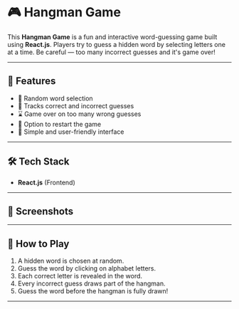 # 🎮 Hangman Game

This **Hangman Game** is a fun and interactive word-guessing game built using **React.js**. Players try to guess a hidden word by selecting letters one at a time. Be careful — too many incorrect guesses and it's game over!

---

## 🚀 Features

- 🎯 Random word selection
- 🧠 Tracks correct and incorrect guesses
- ⌛ Game over on too many wrong guesses
- 🔄 Option to restart the game
- 🎨 Simple and user-friendly interface

---

## 🛠️ Tech Stack

- **React.js** (Frontend)

---

## 📸 Screenshots



---

## 🧩 How to Play

1. A hidden word is chosen at random.
2. Guess the word by clicking on alphabet letters.
3. Each correct letter is revealed in the word.
4. Every incorrect guess draws part of the hangman.
5. Guess the word before the hangman is fully drawn!

---

